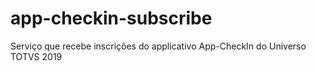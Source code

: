 # app-checkin-subscribe
Serviço que recebe inscrições do applicativo App-CheckIn do Universo TOTVS 2019
